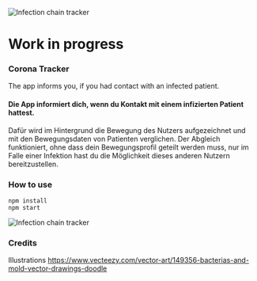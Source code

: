 ![Infection chain tracker](https://raw.githubusercontent.com/wirewirewirewire/pandoa/master/assets/images/infection-chain-tracker.png)

# Work in progress

### Corona Tracker

The app informs you, if you had contact with an infected patient.

#### Die App informiert dich, wenn du Kontakt mit einem infizierten Patient hattest.

Dafür wird im Hintergrund die Bewegung des Nutzers aufgezeichnet und mit den Bewegungsdaten von Patienten verglichen.
Der Abgleich funktioniert, ohne dass dein Bewegungsprofil geteilt werden muss, nur im Falle einer Infektion hast du die Möglichkeit dieses anderen Nutzern bereitzustellen.

### How to use

```
npm install
npm start
```

![Infection chain tracker](https://raw.githubusercontent.com/wirewirewirewire/pandoa/master/assets/images/infection-chain-tracker.png)

### Credits

Illustrations
https://www.vecteezy.com/vector-art/149356-bacterias-and-mold-vector-drawings-doodle
